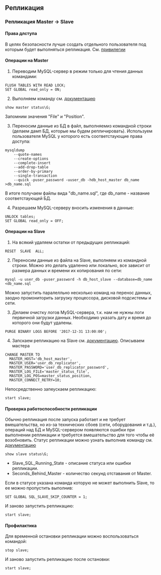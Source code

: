 ## Репликация

### Репликация Master -> Slave

#### Права длступа
В целях безопасности лучше создать отдельного пользователя под которым будет выполняться репликация.
См. [привилегии](https://dev.mysql.com/doc/refman/5.7/en/privileges-provided.html)

#### Операции на Master
1. Переводим MySQL-сервер в режим только для чтения данных командами:
~~~
FLUSH TABLES WITH READ LOCK; 
SET GLOBAL read_only = ON;
~~~

2. Выполняем команду см. [документацию](https://dev.mysql.com/doc/refman/5.7/en/show-master-status.html)
~~~
show master status\G;
~~~
Запомним значения "File" и "Position".

3. Переносим данные из БД в файл, выполняемиз командной строки (делаем дамп БД, которые мы будем репличировать). Используем пользователя MySQL у которого есть соответстаующие права доступа:
~~~
mysqldump 
    --quote-names 
    --create-options 
    --complete-insert 
    --add-drop-table 
    --order-by-primary 
    --single-transaction 
    --quick -puser_password -uuser_db -hdb_host_master db_name >db_name.sql
~~~
В итоге получаем файлы вида "db_name.sql", где db_name - название соответстаующей БД.

4. Разрешаем MySQL-серверу вносить изменения в данные:
~~~
UNLOCK tables; 
SET GLOBAL read_only = OFF;
~~~

#### Операции на Slave
1. На всякий удаляем остатки от предыдущих репликаций:
~~~
RESET  SLAVE  ALL;
~~~
2. Переносим данные из файла на Slave, выполняем из командной строки. Можно это делать удаленно или локально, все зависит от размера данных и времени их копирования по сети:
~~~
mysql -u user_db -puser_password -h db_host_slave --database=db_name <db_name.sql
~~~
Можно запустить паралелльно несколько команд на перенос данных, заодно промониторить загрузку процессора, дисковой подсистемы и сети.

3. Делаем очистку логов MySQL-сервера, т.к. нам не нужны логи первичной загрузки данных. Необходимо указать дату и время до которого они будут удалены.
~~~
PURGE BINARY LOGS BEFORE '2017-12-31 13:00:00';
~~~

4. Запскаем репликацию на Slave см. [документацию](https://dev.mysql.com/doc/refman/5.7/en/change-master-to.html). Описываем мастера
~~~
CHANGE MASTER TO
  MASTER_HOST='db_host_master',
  MASTER_USER='user_db_replicator',
  MASTER_PASSWORD='user_db_replicator_password',
  MASTER_LOG_FILE='master_status_file',
  MASTER_LOG_POS=master_status_position,
  MASTER_CONNECT_RETRY=10;
~~~
Непосредственно запеускаем репликацию:
~~~
start slave;
~~~

#### Проверка работоспособности репликации 
Обычно репликация после запуска работает и не требует вмешательства, но из-за технических сбоев (сети, оборудования и т.д.), операций над БД и MySQL-сервером появляются ошибки при выполнении репликации и требуется вмешательство для того чтобы её возобновить.
Статус репликации можно узнать выполнив команду см. [документацию](https://dev.mysql.com/doc/refman/5.7/en/show-slave-status.html)
~~~
show slave status\G;
~~~
- Slave_SQL_Running_State - описание статуса или ошибки репликации.
- Seconds_Behind_Master - количество секунд отставания от Master.

Если в статусе указана команда которую не может выполнить Slave, то ее можно пропустить выполнив:
~~~
SET GLOBAL SQL_SLAVE_SKIP_COUNTER = 1;
~~~
И заново запустить репликацию:
~~~
start slave;
~~~


#### Профилактика 
Для временной остановки репликации можно воспользоваться командой:
~~~
stop slave;
~~~
И заново запустить репликацию после остановки:
~~~
start slave;
~~~
